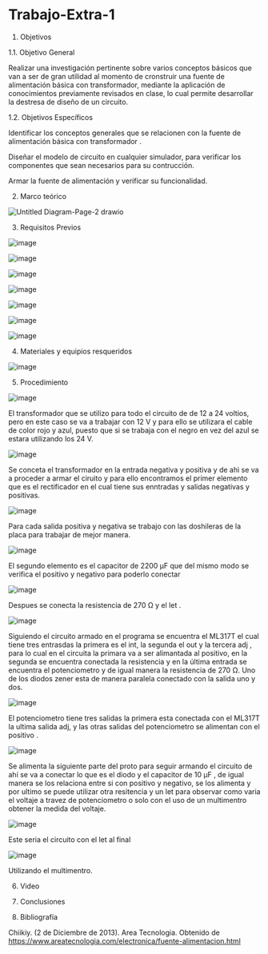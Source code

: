 # Trabajo-Extra-1

1. Objetivos

1.1. Objetivo General 

Realizar una investigación pertinente sobre varios conceptos básicos que van a ser de gran utilidad al momento de cronstruir una fuente de alimentación básica con transformador, mediante la aplicación de conocimientos previamente revisados en clase, lo cual permite desarrollar la destresa de diseño de un circuito. 

1.2. Objetivos Específicos

Identificar los conceptos generales que se relacionen con la fuente de alimentación básica con transformador .

Diseñar el modelo de circuito en cualquier simulador, para verificar  los componentes que sean necesarios para su contrucción. 

Armar la fuente de alimentación y verificar su funcionalidad. 

2. Marco teórico 

![Untitled Diagram-Page-2 drawio](https://user-images.githubusercontent.com/94153604/155932296-70c500e7-039b-4157-94aa-3147bb267929.png)

3. Requisitos Previos 

![image](https://user-images.githubusercontent.com/94153604/155932430-4c9c00eb-69d5-48e4-a79f-a32299ba697b.png)

![image](https://user-images.githubusercontent.com/94153604/155932503-b9f7a365-1d2d-474d-bdaf-2d81384f98d8.png)

![image](https://user-images.githubusercontent.com/94153604/156412332-f1adc4a6-046b-4db6-bd87-d052db550a83.png)

![image](https://user-images.githubusercontent.com/94153604/156412476-74b2e44d-1d60-43db-b857-fbefd719780f.png)

![image](https://user-images.githubusercontent.com/94153604/156412579-91bb3cfa-bc6d-457d-a64a-769d5a4878c9.png)

![image](https://user-images.githubusercontent.com/94153604/156412716-45406ee0-f4db-44cc-b51d-022d84fe846e.png)

![image](https://user-images.githubusercontent.com/94153604/156506961-dab5f0d8-4178-4ea0-88f1-d69a04f7d1e9.png)

4. Materiales y equipios resqueridos 

![image](https://user-images.githubusercontent.com/94153604/156411226-b89a8e0f-36ce-4cd1-b2ff-724874b24313.png)

5. Procedimiento 

![image](https://user-images.githubusercontent.com/94153604/156503604-07965193-e059-4609-b88b-75e06d6fa23a.png)

El transformador que se utilizo para todo el circuito de de 12 a 24 voltios, pero en este caso se va a trabajar con 12 V y para ello se utilizara el cable de color rojo y azul, puesto que si se trabaja con el negro en vez del azul se estara utilizando los 24 V. 

![image](https://user-images.githubusercontent.com/94153604/156503784-dfa73c1e-d7f5-41dc-a6fd-9f9cffd8760a.png)

Se conceta el transformador en la entrada negativa y positiva y de ahì se va a proceder a armar el ciruito y para ello encontramos el primer elemento que es el rectificador en el cual tiene sus enntradas y salidas negativas y positivas. 

![image](https://user-images.githubusercontent.com/94153604/156503979-868e52fa-5261-4b92-82c4-2749d373dadb.png)

Para cada salida positiva y negativa se trabajo con las doshileras de la placa para trabajar de mejor manera.

![image](https://user-images.githubusercontent.com/94153604/156504085-0f503dfd-3293-45ed-b28d-81fc8722264c.png)

El segundo elemento es el capacitor de 2200 μF  que del mismo modo se verifica el positivo y negativo para poderlo conectar 

![image](https://user-images.githubusercontent.com/94153604/156504615-90a5e639-96b5-4f1d-9adb-03a2aedaefb4.png)

Despues se conecta la resistencia de 270 Ω y el let . 

![image](https://user-images.githubusercontent.com/94153604/156504919-fad8ecae-efb9-472e-b0a6-71ff8ed12ca8.png)

Siguiendo el circuito armado en el programa se encuentra el ML317T el cual tiene tres entrasdas la primera es el int, la segunda el out y la tercera adj , para lo cual en el circuita la primara va a ser alimantada al positivo, en la segunda se encuentra conectada la resistencia y en la última entrada se encuentra el potenciometro y de igual manera la resistencia de 270 Ω. Uno de los diodos zener esta de manera paralela conectado con la salida uno y dos. 

![image](https://user-images.githubusercontent.com/94153604/156505708-c92d0f26-a4a8-49b2-86b9-e8cc0364b6e6.png)

El potenciometro tiene tres salidas la primera esta conectada con el ML317T la ultima salida adj, y las otras salidas del potenciometro se alimentan con el positivo . 

![image](https://user-images.githubusercontent.com/94153604/156506015-6d91ce68-5668-49f8-ab1d-09c300ecbd00.png)

Se alimenta la siguiente parte del proto para seguir armando el circuito de ahí se va a conectar lo que es el diodo y el capacitor de 10 µF , de igual manera se los relaciona entre si con positivo y negativo, se los alimenta y por ultimo se puede utilizar otra resitencia y un let para observar como varia el voltaje a travez de potenciometro o solo con el uso de un multimentro obtener la medida del voltaje. 

![image](https://user-images.githubusercontent.com/94153604/156506703-6210491a-193d-464b-a87c-467849a2895a.png)

Este seria el circuito con el let al final 

![image](https://user-images.githubusercontent.com/94153604/156506812-d7a14633-eb1d-4800-992b-4fd1bef78693.png)

Utilizando el multimentro.

6. Video 

7. Conclusiones 


8. Bibliografía

Chiikiy. (2 de Diciembre de 2013). Area Tecnologia. Obtenido de https://www.areatecnologia.com/electronica/fuente-alimentacion.html

